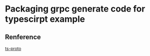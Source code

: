 # Packaging grpc generate code for typescirpt example

## Renference

[ts-proto](https://github.com/stephenh/ts-proto)
